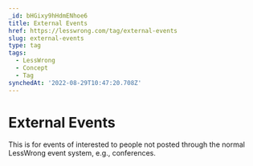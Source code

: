 ```yaml
---
_id: bHGixy9hHdmENhoe6
title: External Events
href: https://lesswrong.com/tag/external-events
slug: external-events
type: tag
tags:
  - LessWrong
  - Concept
  - Tag
synchedAt: '2022-08-29T10:47:20.708Z'
---
```

# External Events

This is for events of interested to people not posted through the normal LessWrong event system, e.g., conferences.